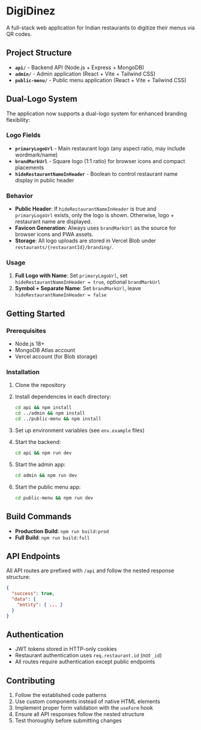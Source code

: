 # DigiDinez

A full-stack web application for Indian restaurants to digitize their menus via QR codes.

## Project Structure

- **`api/`** - Backend API (Node.js + Express + MongoDB)
- **`admin/`** - Admin application (React + Vite + Tailwind CSS)
- **`public-menu/`** - Public menu application (React + Vite + Tailwind CSS)

## Dual-Logo System

The application now supports a dual-logo system for enhanced branding flexibility:

### Logo Fields

- **`primaryLogoUrl`** - Main restaurant logo (any aspect ratio, may include wordmark/name)
- **`brandMarkUrl`** - Square logo (1:1 ratio) for browser icons and compact placements
- **`hideRestaurantNameInHeader`** - Boolean to control restaurant name display in public header

### Behavior

- **Public Header**: If `hideRestaurantNameInHeader` is true and `primaryLogoUrl` exists, only the logo is shown. Otherwise, logo + restaurant name are displayed.
- **Favicon Generation**: Always uses `brandMarkUrl` as the source for browser icons and PWA assets.
- **Storage**: All logo uploads are stored in Vercel Blob under `restaurants/{restaurantId}/branding/`.

### Usage

1. **Full Logo with Name**: Set `primaryLogoUrl`, set `hideRestaurantNameInHeader = true`, optional `brandMarkUrl`
2. **Symbol + Separate Name**: Set `brandMarkUrl`, leave `hideRestaurantNameInHeader = false`

## Getting Started

### Prerequisites

- Node.js 18+
- MongoDB Atlas account
- Vercel account (for Blob storage)

### Installation

1. Clone the repository
2. Install dependencies in each directory:
   ```bash
   cd api && npm install
   cd ../admin && npm install
   cd ../public-menu && npm install
   ```

3. Set up environment variables (see `env.example` files)

4. Start the backend:
   ```bash
   cd api && npm run dev
   ```

5. Start the admin app:
   ```bash
   cd admin && npm run dev
   ```

6. Start the public menu app:
   ```bash
   cd public-menu && npm run dev
   ```

## Build Commands

- **Production Build**: `npm run build:prod`
- **Full Build**: `npm run build:full`

## API Endpoints

All API routes are prefixed with `/api` and follow the nested response structure:

```json
{
  "success": true,
  "data": {
    "entity": { ... }
  }
}
```

## Authentication

- JWT tokens stored in HTTP-only cookies
- Restaurant authentication uses `req.restaurant.id` (not `_id`)
- All routes require authentication except public endpoints

## Contributing

1. Follow the established code patterns
2. Use custom components instead of native HTML elements
3. Implement proper form validation with the `useForm` hook
4. Ensure all API responses follow the nested structure
5. Test thoroughly before submitting changes
